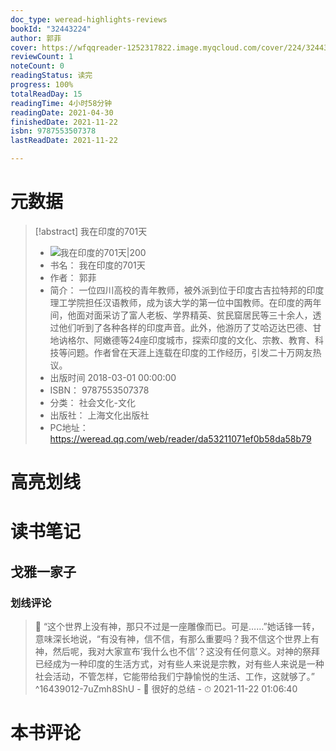 ```yaml
---
doc_type: weread-highlights-reviews
bookId: "32443224"
author: 郭菲
cover: https://wfqqreader-1252317822.image.myqcloud.com/cover/224/32443224/t7_32443224.jpg
reviewCount: 1
noteCount: 0
readingStatus: 读完
progress: 100%
totalReadDay: 15
readingTime: 4小时58分钟
readingDate: 2021-04-30
finishedDate: 2021-11-22
isbn: 9787553507378
lastReadDate: 2021-11-22

---
```

# 元数据
> [!abstract] 我在印度的701天
> - ![ 我在印度的701天|200](https://wfqqreader-1252317822.image.myqcloud.com/cover/224/32443224/t7_32443224.jpg)
> - 书名： 我在印度的701天
> - 作者： 郭菲
> - 简介： 一位四川高校的青年教师，被外派到位于印度古吉拉特邦的印度理工学院担任汉语教师，成为该大学的第一位中国教师。在印度的两年间，他面对面采访了富人老板、学界精英、贫民窟居民等三十余人，透过他们听到了各种各样的印度声音。此外，他游历了艾哈迈达巴德、甘地讷格尔、阿嫩德等24座印度城市，探索印度的文化、宗教、教育、科技等问题。作者曾在天涯上连载在印度的工作经历，引发二十万网友热议。
> - 出版时间 2018-03-01 00:00:00
> - ISBN： 9787553507378
> - 分类： 社会文化-文化
> - 出版社： 上海文化出版社
> - PC地址：https://weread.qq.com/web/reader/da53211071ef0b58da58b79

# 高亮划线

# 读书笔记

## 戈雅一家子

### 划线评论
> 📌 “这个世界上没有神，那只不过是一座雕像而已。可是……”她话锋一转，意味深长地说，“有没有神，信不信，有那么重要吗？我不信这个世界上有神，然后呢，我对大家宣布‘我什么也不信’？这没有任何意义。对神的祭拜已经成为一种印度的生活方式，对有些人来说是宗教，对有些人来说是一种社会活动，不管怎样，它能带给我们宁静愉悦的生活、工作，这就够了。”  ^16439012-7uZmh8ShU
    - 💭 很好的总结
    - ⏱ 2021-11-22 01:06:40
   
# 本书评论
